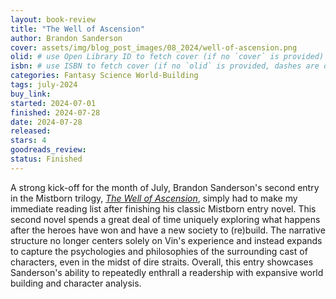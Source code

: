 ```yaml
---
layout: book-review
title: "The Well of Ascension"
author: Brandon Sanderson
cover: assets/img/blog_post_images/08_2024/well-of-ascension.png
olid: # use Open Library ID to fetch cover (if no `cover` is provided)
isbn: # use ISBN to fetch cover (if no `olid` is provided, dashes are optional)
categories: Fantasy Science World-Building
tags: july-2024
buy_link:
started: 2024-07-01
finished: 2024-07-28
date: 2024-07-28
released: 
stars: 4
goodreads_review: 
status: Finished
---
```


A strong kick-off for the month of July, Brandon Sanderson's second entry in the Mistborn trilogy, [*The Well of Ascension*](https://www.brandonsanderson.com/the-mistborn-saga-the-original-trilogy/), simply had to make my immediate reading list after finishing his classic Mistborn entry novel. This second novel spends a great deal of time uniquely exploring what happens after the heroes have won and have a new society to (re)build. The narrative structure no longer centers solely on Vin's experience and instead expands to capture the psychologies and philosophies of the surrounding cast of characters, even in the midst of dire straits. Overall, this entry showcases Sanderson's ability to repeatedly enthrall a readership with expansive world building and character analysis.